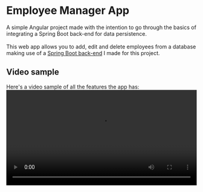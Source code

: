 # Employee Manager App
A simple Angular project made with the intention to go through the basics of integrating a Spring Boot back-end for data persistence.
<br><br>
This web app allows you to add, edit and delete employees from a database making use of a [Spring Boot back-end](https://github.com/Helio4/employee-manager-backend) I made for this project.
## Video sample
Here's a video sample of all the features the app has:
<video src="https://user-images.githubusercontent.com/24983230/134723802-bced3c83-1370-4e97-8165-7d6febe5d186.mp4" width="100%"></video>
